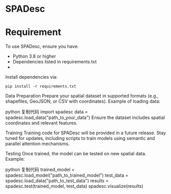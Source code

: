 # SPADesc

# Requirement
To use SPADesc, ensure you have:

* Python 3.8 or higher
*  Dependencies listed in requirements.txt
*  
Install dependencies via:
```
pip install -r requirements.txt
```

Data Preparation
Prepare your spatial dataset in supported formats (e.g., shapefiles, GeoJSON, or CSV with coordinates). Example of loading data:

python
复制代码
import spadesc
data = spadesc.load_data("path_to_your_data")
Ensure the dataset includes spatial coordinates and relevant features.

Training
Training code for SPADesc will be provided in a future release. Stay tuned for updates, including scripts to train models using semantic and parallel attention mechanisms.

Testing
Once trained, the model can be tested on new spatial data. Example:

python
复制代码
trained_model = spadesc.load_model("path_to_trained_model")
test_data = spadesc.load_data("path_to_test_data")
results = spadesc.test(trained_model, test_data)
spadesc.visualize(results)
